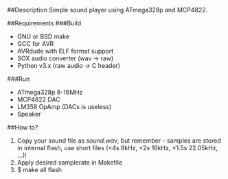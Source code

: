 ##Description
Simple sound player using ATmega328p and MCP4822.

##Requirements
###Build
 * GNU or BSD make
 * GCC for AVR
 * AVRdude with ELF format support
 * SOX audio converter (wav → raw)
 * Python v3.x (raw audio → C header)

###Run
 * ATmega328p 8-16MHz
 * MCP4822 DAC
 * LM358 OpAmp (DACs is useless)
 * Speaker

##How to?
1. Copy your sound file as *sound.wav*, but remember - samples are stored in internal flash, use short files (<4s 8kHz, <2s 16kHz, <1.5s 22.05kHz, …)!
2. Apply desired samplerate in Makefile
3. $ make all flash
